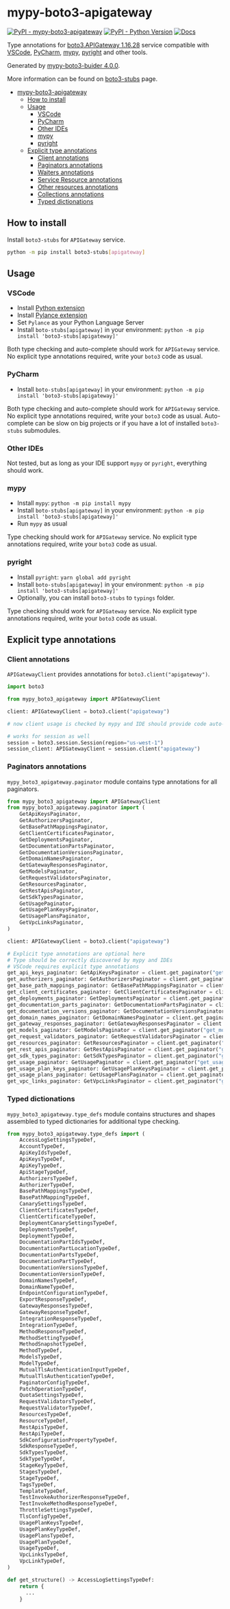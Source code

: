 # mypy-boto3-apigateway

[![PyPI - mypy-boto3-apigateway](https://img.shields.io/pypi/v/mypy-boto3-apigateway.svg?color=blue)](https://pypi.org/project/mypy-boto3-apigateway)
[![PyPI - Python Version](https://img.shields.io/pypi/pyversions/mypy-boto3-apigateway.svg?color=blue)](https://pypi.org/project/mypy-boto3-apigateway)
[![Docs](https://img.shields.io/readthedocs/mypy-boto3-builder.svg?color=blue)](https://mypy-boto3-builder.readthedocs.io/)

Type annotations for
[boto3.APIGateway 1.16.28](https://boto3.amazonaws.com/v1/documentation/api/1.16.28/reference/services/apigateway.html#APIGateway) service
compatible with
[VSCode](https://code.visualstudio.com/),
[PyCharm](https://www.jetbrains.com/pycharm/),
[mypy](https://github.com/python/mypy),
[pyright](https://github.com/microsoft/pyright)
and other tools.

Generated by [mypy-boto3-buider 4.0.0](https://github.com/vemel/mypy_boto3_builder).

More information can be found on [boto3-stubs](https://pypi.org/project/boto3-stubs/) page.

- [mypy-boto3-apigateway](#mypy-boto3-apigateway)
  - [How to install](#how-to-install)
  - [Usage](#usage)
    - [VSCode](#vscode)
    - [PyCharm](#pycharm)
    - [Other IDEs](#other-ides)
    - [mypy](#mypy)
    - [pyright](#pyright)
  - [Explicit type annotations](#explicit-type-annotations)
    - [Client annotations](#client-annotations)
    - [Paginators annotations](#paginators-annotations)
    - [Waiters annotations](#waiters-annotations)
    - [Service Resource annotations](#service-resource-annotations)
    - [Other resources annotations](#other-resources-annotations)
    - [Collections annotations](#collections-annotations)
    - [Typed dictionations](#typed-dictionations)

## How to install

Install `boto3-stubs` for `APIGateway` service.

```bash
python -m pip install boto3-stubs[apigateway]
```

## Usage

### VSCode

- Install [Python extension](https://marketplace.visualstudio.com/items?itemName=ms-python.python)
- Install [Pylance extension](https://marketplace.visualstudio.com/items?itemName=ms-python.vscode-pylance)
- Set `Pylance` as your Python Language Server
- Install `boto-stubs[apigateway]` in your environment: `python -m pip install 'boto3-stubs[apigateway]'`

Both type checking and auto-complete should work for `APIGateway` service.
No explicit type annotations required, write your `boto3` code as usual.

### PyCharm

- Install `boto-stubs[apigateway]` in your environment: `python -m pip install 'boto3-stubs[apigateway]'`

Both type checking and auto-complete should work for `APIGateway` service.
No explicit type annotations required, write your `boto3` code as usual.
Auto-complete can be slow on big projects or if you have a lot of installed `boto3-stubs` submodules.

### Other IDEs

Not tested, but as long as your IDE support `mypy` or `pyright`, everything should work.

### mypy

- Install `mypy`: `python -m pip install mypy`
- Install `boto-stubs[apigateway]` in your environment: `python -m pip install 'boto3-stubs[apigateway]'`
- Run `mypy` as usual

Type checking should work for `APIGateway` service.
No explicit type annotations required, write your `boto3` code as usual.

### pyright

- Install `pyright`: `yarn global add pyright`
- Install `boto-stubs[apigateway]` in your environment: `python -m pip install 'boto3-stubs[apigateway]'`
- Optionally, you can install `boto3-stubs` to `typings` folder.

Type checking should work for `APIGateway` service.
No explicit type annotations required, write your `boto3` code as usual.

## Explicit type annotations

### Client annotations

`APIGatewayClient` provides annotations for `boto3.client("apigateway")`.

```python
import boto3

from mypy_boto3_apigateway import APIGatewayClient

client: APIGatewayClient = boto3.client("apigateway")

# now client usage is checked by mypy and IDE should provide code auto-complete

# works for session as well
session = boto3.session.Session(region="us-west-1")
session_client: APIGatewayClient = session.client("apigateway")
```

### Paginators annotations

`mypy_boto3_apigateway.paginator` module contains type annotations for all paginators.

```python
from mypy_boto3_apigateway import APIGatewayClient
from mypy_boto3_apigateway.paginator import (
    GetApiKeysPaginator,
    GetAuthorizersPaginator,
    GetBasePathMappingsPaginator,
    GetClientCertificatesPaginator,
    GetDeploymentsPaginator,
    GetDocumentationPartsPaginator,
    GetDocumentationVersionsPaginator,
    GetDomainNamesPaginator,
    GetGatewayResponsesPaginator,
    GetModelsPaginator,
    GetRequestValidatorsPaginator,
    GetResourcesPaginator,
    GetRestApisPaginator,
    GetSdkTypesPaginator,
    GetUsagePaginator,
    GetUsagePlanKeysPaginator,
    GetUsagePlansPaginator,
    GetVpcLinksPaginator,
)

client: APIGatewayClient = boto3.client("apigateway")

# Explicit type annotations are optional here
# Type should be correctly discovered by mypy and IDEs
# VSCode requires explicit type annotations
get_api_keys_paginator: GetApiKeysPaginator = client.get_paginator("get_api_keys")
get_authorizers_paginator: GetAuthorizersPaginator = client.get_paginator("get_authorizers")
get_base_path_mappings_paginator: GetBasePathMappingsPaginator = client.get_paginator("get_base_path_mappings")
get_client_certificates_paginator: GetClientCertificatesPaginator = client.get_paginator("get_client_certificates")
get_deployments_paginator: GetDeploymentsPaginator = client.get_paginator("get_deployments")
get_documentation_parts_paginator: GetDocumentationPartsPaginator = client.get_paginator("get_documentation_parts")
get_documentation_versions_paginator: GetDocumentationVersionsPaginator = client.get_paginator("get_documentation_versions")
get_domain_names_paginator: GetDomainNamesPaginator = client.get_paginator("get_domain_names")
get_gateway_responses_paginator: GetGatewayResponsesPaginator = client.get_paginator("get_gateway_responses")
get_models_paginator: GetModelsPaginator = client.get_paginator("get_models")
get_request_validators_paginator: GetRequestValidatorsPaginator = client.get_paginator("get_request_validators")
get_resources_paginator: GetResourcesPaginator = client.get_paginator("get_resources")
get_rest_apis_paginator: GetRestApisPaginator = client.get_paginator("get_rest_apis")
get_sdk_types_paginator: GetSdkTypesPaginator = client.get_paginator("get_sdk_types")
get_usage_paginator: GetUsagePaginator = client.get_paginator("get_usage")
get_usage_plan_keys_paginator: GetUsagePlanKeysPaginator = client.get_paginator("get_usage_plan_keys")
get_usage_plans_paginator: GetUsagePlansPaginator = client.get_paginator("get_usage_plans")
get_vpc_links_paginator: GetVpcLinksPaginator = client.get_paginator("get_vpc_links")
```







### Typed dictionations

`mypy_boto3_apigateway.type_defs` module contains structures and shapes assembled
to typed dictionaries for additional type checking.

```python
from mypy_boto3_apigateway.type_defs import (
    AccessLogSettingsTypeDef,
    AccountTypeDef,
    ApiKeyIdsTypeDef,
    ApiKeysTypeDef,
    ApiKeyTypeDef,
    ApiStageTypeDef,
    AuthorizersTypeDef,
    AuthorizerTypeDef,
    BasePathMappingsTypeDef,
    BasePathMappingTypeDef,
    CanarySettingsTypeDef,
    ClientCertificatesTypeDef,
    ClientCertificateTypeDef,
    DeploymentCanarySettingsTypeDef,
    DeploymentsTypeDef,
    DeploymentTypeDef,
    DocumentationPartIdsTypeDef,
    DocumentationPartLocationTypeDef,
    DocumentationPartsTypeDef,
    DocumentationPartTypeDef,
    DocumentationVersionsTypeDef,
    DocumentationVersionTypeDef,
    DomainNamesTypeDef,
    DomainNameTypeDef,
    EndpointConfigurationTypeDef,
    ExportResponseTypeDef,
    GatewayResponsesTypeDef,
    GatewayResponseTypeDef,
    IntegrationResponseTypeDef,
    IntegrationTypeDef,
    MethodResponseTypeDef,
    MethodSettingTypeDef,
    MethodSnapshotTypeDef,
    MethodTypeDef,
    ModelsTypeDef,
    ModelTypeDef,
    MutualTlsAuthenticationInputTypeDef,
    MutualTlsAuthenticationTypeDef,
    PaginatorConfigTypeDef,
    PatchOperationTypeDef,
    QuotaSettingsTypeDef,
    RequestValidatorsTypeDef,
    RequestValidatorTypeDef,
    ResourcesTypeDef,
    ResourceTypeDef,
    RestApisTypeDef,
    RestApiTypeDef,
    SdkConfigurationPropertyTypeDef,
    SdkResponseTypeDef,
    SdkTypesTypeDef,
    SdkTypeTypeDef,
    StageKeyTypeDef,
    StagesTypeDef,
    StageTypeDef,
    TagsTypeDef,
    TemplateTypeDef,
    TestInvokeAuthorizerResponseTypeDef,
    TestInvokeMethodResponseTypeDef,
    ThrottleSettingsTypeDef,
    TlsConfigTypeDef,
    UsagePlanKeysTypeDef,
    UsagePlanKeyTypeDef,
    UsagePlansTypeDef,
    UsagePlanTypeDef,
    UsageTypeDef,
    VpcLinksTypeDef,
    VpcLinkTypeDef,
)

def get_structure() -> AccessLogSettingsTypeDef:
    return {
      ...
    }
```
